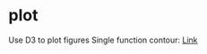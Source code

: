 # plot
Use D3 to plot figures
Single function contour: [Link](https://observablehq.com/d/e4432bf3376cc2cf)
